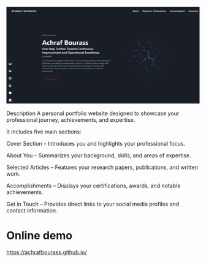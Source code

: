 ![cover screenshot](/media/portfolio-screenshot.JPG)

Description
A personal portfolio website designed to showcase your professional journey, achievements, and expertise.

It includes five main sections:

Cover Section – Introduces you and highlights your professional focus.

About You – Summarizes your background, skills, and areas of expertise.

Selected Articles – Features your research papers, publications, and written work.

Accomplishments – Displays your certifications, awards, and notable achievements.

Get in Touch – Provides direct links to your social media profiles and contact information.

# Online demo
https://achrafbourass.github.io/
